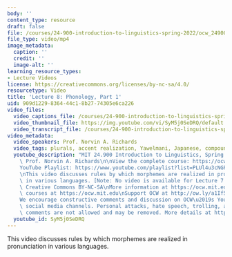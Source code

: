 ```yaml
---
body: ''
content_type: resource
draft: false
file: /courses/24-900-introduction-to-linguistics-spring-2022/ocw_24900_lecture08_2022mar01_360p_16_9.mp4
file_type: video/mp4
image_metadata:
  caption: ''
  credit: ''
  image-alt: ''
learning_resource_types:
- Lecture Videos
license: https://creativecommons.org/licenses/by-nc-sa/4.0/
resourcetype: Video
title: 'Lecture 8: Phonology, Part 1'
uid: 909d1229-8364-44c1-8b27-74305e6ca226
video_files:
  video_captions_file: /courses/24-900-introduction-to-linguistics-spring-2022/1U93NYfuKEeiqPCY7rCuKUoBdby0rUT0v_transcript.webvtt
  video_thumbnail_file: https://img.youtube.com/vi/SyM5j0SeDRQ/default.jpg
  video_transcript_file: /courses/24-900-introduction-to-linguistics-spring-2022/1U93NYfuKEeiqPCY7rCuKUoBdby0rUT0v_transcript.pdf
video_metadata:
  video_speakers: Prof. Norvin A. Richards
  video_tags: plurals, accent realization, Yawelmani, Japanese, compounds
  youtube_description: "MIT 24.900 Introduction to Linguistics, Spring 2022\nInstructor:\
    \ Prof. Norvin A. Richards\n\nView the complete course: https://ocw.mit.edu/courses/24-900-introduction-to-linguistics-spring-2022/\n\
    YouTube Playlist: https://www.youtube.com/playlist?list=PLUl4u3cNGP63BZGNOqrF2qf_yxOjuG35j\n\
    \nThis video discusses rules by which morphemes are realized in pronunciation\
    \ in various languages. [Note: No video is available for Lecture 7.]\n\nLicense:\
    \ Creative Commons BY-NC-SA\nMore information at https://ocw.mit.edu/terms\nMore\
    \ courses at https://ocw.mit.edu\nSupport OCW at http://ow.ly/a1If50zVRlQ\n\n\
    We encourage constructive comments and discussion on OCW\u2019s YouTube and other\
    \ social media channels. Personal attacks, hate speech, trolling, and inappropriate\
    \ comments are not allowed and may be removed. More details at https://ocw.mit.edu/comments.\n"
  youtube_id: SyM5j0SeDRQ
---
```

This video discusses rules by which morphemes are realized in pronunciation in various languages.
